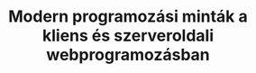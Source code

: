 ---
title: Modern programozási minták a kliens és szerveroldali webprogramozásban
permalink: /tananyag/weaf1
shortdesc: >
  A Webes alkalmazások 1. (MSc) tárgyhoz írt tananyag. Elsősorban korszerű JavaScript, kevés PHP. Nyelvi elemek, elvek, programozási minták.
---